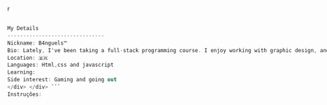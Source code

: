 r<div style="display: flex; align-items: center;">

  <!-- Input de Imagem à esquerda -->
  <div style="">
    <img src="github molier.png" alt="" srcset="">
  </div>

  <!-- Código C# à direita -->
  <div style="flex: 1;">
  
  ```csharp
  My Details
  -------------------------------
  Nickname: B4nguels™
  Bio: Lately, I've been taking a full-stack programming course. I enjoy working with graphic design, and I've been looking for small jobs recently.
  Location: 🇧🇷
  Languages: Html,css and javascript
  Learning: 
  Side interest: Gaming and going out
</div> </div> ```
Instruções:
